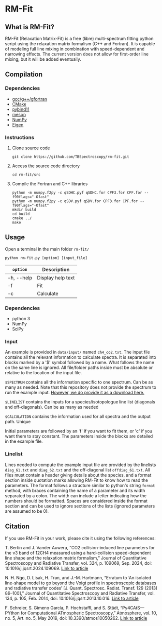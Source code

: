 # RM-Fit

What is RM-Fit?
---------------

RM-Fit (Relaxation Matrix-Fit) is a free (libre) multi-spectrum fitting python script using the relaxation matrix formalism (C++ and Fortran). It is capable of modeling full line mixing in combination with speed-dependent and narrowing effects. The current version does not allow for first-order line mixing, but it will be added eventually.

Compilation
-----------
### Dependencies

- [gcc/g++/gfortran](https://gcc.gnu.org/)
- [CMake](https://cmake.org/)
- [pybind11](https://github.com/pybind/pybind11)
- [meson](https://mesonbuild.com/)
- [NumPy](https://numpy.org/)
- [Eigen](https://eigen.tuxfamily.org)

### Instructions

1. Clone source code
    ```
    git clone https://github.com/TBSpectroscopy/rm-fit.git
    ```

2. Access the source code directory
    ```
    cd rm-fit/src
    ```

3. Compile the Fortran and C++ libraries
    ```
    python -m numpy.f2py -c qSDHC.pyf qSDHC.for CPF3.for CPF.for --f90flags="-Ofast"
    python -m numpy.f2py -c qSDV.pyf qSDV.for CPF3.for CPF.for --f90flags="-Ofast"
    mkdir build
    cd build
    cmake ../
    make
    ```

Usage
-----

Open a terminal in the main folder `rm-fit/`

```
python rm-fit.py [option] [input_file]
```

| `option` | Description |
|---|---|
| -h, --help | Display help text|
| -f | Fit |
| -c | Calculate |

### Dependencies

- python 3
- NumPy
- SciPy

### Input

An example is provided in `data/input/` named `ch4_co2.txt`. The input file contains all the relevant information to calculate spectra. It is separated into blocks marked by a '$' symbol followed by a name. What follows the name on the same line is ignored. All file/folder paths inside must be absolute or relative to the location of the input file.

`$SPECTRUM` contains all the information specific to one spectrum. Can be as many as needed. Note that this repository does not provide the spectrum to run the example input. [However, we do provide it as a download here.](https://owncloud.ulb.ac.be/index.php/s/yLinSsQ1t480Qxc/download)

`$LINELIST` contains the inputs for a species/isotopologue line list (diagonals and off-diagonals). Can be as many as needed

`$CALCULATION` contains the information used for all spectra and the output path. Unique

Initial parameters are followed by an 'f' if you want to fit them, or 'c' if you want them to stay constant. The parameters inside the blocks are detailed in the example file.

### Linelist

Lines needed to compute the example input file are provided by the linelists `diag_61.txt` and `diag_62.txt` and the off-diagonal list `offdiag_61.txt`. All files must contain a header giving details about the species, and a format section inside quotation marks allowing RM-Fit to know how to read the parameters. The format follows a structure similar to python's string `format` method, with braces containing the name of a parameter and its width separated by a colon. The width can include a letter indicating how the numbers should be formatted. Spaces are considered inside the format section and can be used to ignore sections of the lists (ignored parameters are assumed to be 0).


Citation
--------

If you use RM-Fit in your work, please cite it using the following references:

T. Bertin and J. Vander Auwera, “CO2 collision-induced line parameters for the ν3 band of 12CH4 measured using a hard-collision speed-dependent line shape and the relaxation matrix formalism,” Journal of Quantitative Spectroscopy and Radiative Transfer, vol. 324, p. 109069, Sep. 2024, doi: 10.1016/j.jqsrt.2024.109069. [Link to article](https://www.sciencedirect.com/science/article/abs/pii/S0022407324001766)

N. H. Ngo, D. Lisak, H. Tran, and J.-M. Hartmann, “Erratum to ‘An isolated line-shape model to go beyond the Voigt profile in spectroscopic databases and radiative transfer codes’ [J. Quant. Spectrosc. Radiat. Transf. 129 (2013) 89–100],” Journal of Quantitative Spectroscopy and Radiative Transfer, vol. 134, p. 105, Feb. 2014, doi: 10.1016/j.jqsrt.2013.10.016. [Link to article](https://www.sciencedirect.com/science/article/abs/pii/S0022407313002598)

F. Schreier, S. Gimeno García, P. Hochstaffl, and S. Städt, “Py4CAtS—PYthon for Computational ATmospheric Spectroscopy,” Atmosphere, vol. 10, no. 5, Art. no. 5, May 2019, doi: 10.3390/atmos10050262. [Link to article](https://www.mdpi.com/2073-4433/10/5/262)
